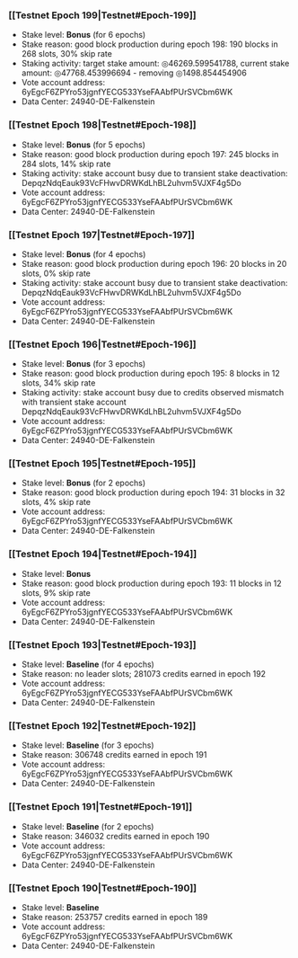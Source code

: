 ### [[Testnet Epoch 199|Testnet#Epoch-199]]
* Stake level: **Bonus** (for 6 epochs)
* Stake reason: good block production during epoch 198: 190 blocks in 268 slots, 30% skip rate
* Staking activity: target stake amount: ◎46269.599541788, current stake amount: ◎47768.453996694 - removing ◎1498.854454906
* Vote account address: 6yEgcF6ZPYro53jgnfYECG533YseFAAbfPUrSVCbm6WK
* Data Center: 24940-DE-Falkenstein
### [[Testnet Epoch 198|Testnet#Epoch-198]]
* Stake level: **Bonus** (for 5 epochs)
* Stake reason: good block production during epoch 197: 245 blocks in 284 slots, 14% skip rate
* Staking activity: stake account busy due to transient stake deactivation: DepqzNdqEauk93VcFHwvDRWKdLhBL2uhvm5VJXF4g5Do
* Vote account address: 6yEgcF6ZPYro53jgnfYECG533YseFAAbfPUrSVCbm6WK
* Data Center: 24940-DE-Falkenstein
### [[Testnet Epoch 197|Testnet#Epoch-197]]
* Stake level: **Bonus** (for 4 epochs)
* Stake reason: good block production during epoch 196: 20 blocks in 20 slots, 0% skip rate
* Staking activity: stake account busy due to transient stake deactivation: DepqzNdqEauk93VcFHwvDRWKdLhBL2uhvm5VJXF4g5Do
* Vote account address: 6yEgcF6ZPYro53jgnfYECG533YseFAAbfPUrSVCbm6WK
* Data Center: 24940-DE-Falkenstein
### [[Testnet Epoch 196|Testnet#Epoch-196]]
* Stake level: **Bonus** (for 3 epochs)
* Stake reason: good block production during epoch 195: 8 blocks in 12 slots, 34% skip rate
* Staking activity: stake account busy due to credits observed mismatch with transient stake account DepqzNdqEauk93VcFHwvDRWKdLhBL2uhvm5VJXF4g5Do
* Vote account address: 6yEgcF6ZPYro53jgnfYECG533YseFAAbfPUrSVCbm6WK
* Data Center: 24940-DE-Falkenstein
### [[Testnet Epoch 195|Testnet#Epoch-195]]
* Stake level: **Bonus** (for 2 epochs)
* Stake reason: good block production during epoch 194: 31 blocks in 32 slots, 4% skip rate
* Vote account address: 6yEgcF6ZPYro53jgnfYECG533YseFAAbfPUrSVCbm6WK
* Data Center: 24940-DE-Falkenstein
### [[Testnet Epoch 194|Testnet#Epoch-194]]
* Stake level: **Bonus**
* Stake reason: good block production during epoch 193: 11 blocks in 12 slots, 9% skip rate
* Vote account address: 6yEgcF6ZPYro53jgnfYECG533YseFAAbfPUrSVCbm6WK
* Data Center: 24940-DE-Falkenstein
### [[Testnet Epoch 193|Testnet#Epoch-193]]
* Stake level: **Baseline** (for 4 epochs)
* Stake reason: no leader slots; 281073 credits earned in epoch 192
* Vote account address: 6yEgcF6ZPYro53jgnfYECG533YseFAAbfPUrSVCbm6WK
* Data Center: 24940-DE-Falkenstein
### [[Testnet Epoch 192|Testnet#Epoch-192]]
* Stake level: **Baseline** (for 3 epochs)
* Stake reason: 306748 credits earned in epoch 191
* Vote account address: 6yEgcF6ZPYro53jgnfYECG533YseFAAbfPUrSVCbm6WK
* Data Center: 24940-DE-Falkenstein
### [[Testnet Epoch 191|Testnet#Epoch-191]]
* Stake level: **Baseline** (for 2 epochs)
* Stake reason: 346032 credits earned in epoch 190
* Vote account address: 6yEgcF6ZPYro53jgnfYECG533YseFAAbfPUrSVCbm6WK
* Data Center: 24940-DE-Falkenstein
### [[Testnet Epoch 190|Testnet#Epoch-190]]
* Stake level: **Baseline**
* Stake reason: 253757 credits earned in epoch 189
* Vote account address: 6yEgcF6ZPYro53jgnfYECG533YseFAAbfPUrSVCbm6WK
* Data Center: 24940-DE-Falkenstein